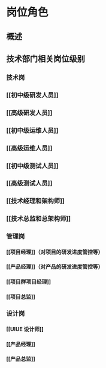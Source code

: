 # 岗位角色
## 概述
## 技术部门相关岗位级别

### 技术岗
### [[初中级研发人员]]
### [[高级研发人员]]
### [[初中级运维人员]]
### [[高级运维人员]]
### [[初中级测试人员]]
### [[高级测试人员]]
### [[技术经理和架构师]]
### [[技术总监和总架构师]]


### 管理岗
#### [[项目经理]]（对项目的研发进度管控等）
#### [[产品经理]]（对产品的研发进度管控等）
#### [[项目群项目经理]]
#### [[项目总监]]


### 设计岗
#### [[UIUE 设计师]]
#### [[产品经理]]
#### [[产品总监]]

